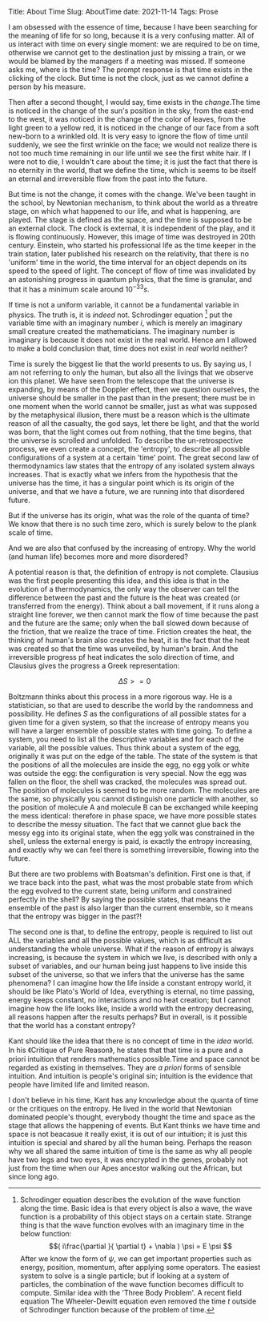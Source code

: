 Title: About Time
Slug: AboutTime
date: 2021-11-14
Tags: Prose


I am obsessed with the essence of time, because I have been searching for  the meaning of life for so long, because it is a very confusing matter. All of us interact with time on every single moment:  we are required to be on time, otherwise we cannot get to the destination just by missing a train, or we would be blamed by the managers if a meeting was missed.  If someone asks me, where is the time? The prompt response is that time exists in the clicking of the clock. But time is not the clock, just as we cannot define a person by his measure.

Then after a second thought, I would say, time exists in the _change_.The time is noticed in the change of the sun's position in the sky, from the east-end to the west, it was noticed in the change of the color of leaves,  from the light green to a yellow red, it is noticed in the change of our face from a soft new-born to a wrinkled old. It is very easy to ignore the flow of time until suddenly, we see the first wrinkle on the face; we would not realize there is not too much time remaining in our life until we see the first white  hair. If I were not to die, I wouldn't care about the time; it is just the fact that there is no eternity in the world, that we define the time, which is seems to be itself an eternal and irreversible flow from the past into the future.

But time is not the change, it comes with the change. We've been taught in the school, by Newtonian mechanism, to think about the world as a threatre stage, on which what happened to our life, and what is happening, are played. The stage is defined as the space, and the time is supposed to be an external clock. The clock is external, it is independent of the play, and it is flowing continuously. However, this image of time was destroyed in 20th century.  Einstein, who started his professional life as the time keeper in the train station, later published his research on the relativity, that there is no 'uniform' time in the world, the time interval for an object depends on its speed to the speed of light. The concept of flow of time was invalidated by an astonishing progress in quantum physics,  that the time is granular,  and that it has a minimum scale around $10^{-33}s$.

If time is not a uniform variable, it cannot be a fundamental variable in physics. The truth is, it is _indeed_ not. Schrodinger equation  [^bignote] put  the variable time with an imaginary number $i$, which is merely an imaginary small creature created the mathematicians. The imaginary number is imaginary is because it does not exist in the real world. Hence am I  allowed to make a bold conclusion that, time does not exist in _real_ world neither?

[^bignote]:   Schrodinger equation  describes the evolution of the wave function along the time. Basic idea is that every object is also a wave, the wave function is a probability of this object stays on a certain state. Strange thing is that the wave function evolves with an imaginary time in the below function:
$$( i\frac{\partial }{ \partial t} + \nabla ) \psi = E \psi $$
After we know the form of $\psi$, we can get important properties such as energy, position, momentum, after applying some operators. The easiest system to solve is a single particle; but if looking at a system of particles, the combination of the wave function becomes difficult to compute. Similar idea with the 'Three Body Problem'. A recent field equation The Wheeler-Dewitt equation even removed the time $t$ outside of Schrodinger function because of the problem  of time.


Time is surely the biggest lie that the world presents to us. By saying us, I am not referring to only the human, but also all the livings that we observe ion this planet.  We have seen from the telescope that the universe is expanding, by means of the Doppler effect, then we question ourselves, the universe should be smaller in the past than in the present; there must be in one moment when the world cannot be smaller, just as what was supposed by the  metaphysical illusion, there must be a reason which is the ultimate reason of all the casualty, the god says,  let there be light, and that the world was born, that the light comes out from nothing, that the time begins, that the universe is scrolled and unfolded. To describe the un-retrospective process, we even create a concept, the 'entropy', to describe all possible configurations of a system at a certain 'time' point. The great second law of thermodynamics law states that the entropy of any isolated system always increases. That is exactly what we infers from the hypothesis that the universe has the time, it has a singular point which is its origin of the universe, and that we have a future, we are running into that  disordered future.

But if the universe has its origin, what was the role of the quanta of time? We know that there is no such time zero, which is surely below to the plank scale of time.

And we are also  that confused by the increasing of entropy. Why the world (and human life) becomes more and more disordered?

A potential reason is that, the definition of entropy is not complete.  Clausius was the first people presenting this idea, and this idea is that in the evolution of a thermodynamics,  the only way the observer can tell the difference between the past and the future is the heat was created (or transferred from the energy). Think about a ball movement, if it runs along a straight line forever, we then cannot mark the flow of time because the past and the future are the same; only when the ball slowed down because of the friction, that we realize the trace of time. Friction creates the heat, the thinking of human's brain also creates the heat, it is the fact that the heat was created so that the time was unveiled, by human's brain. And the irreversible progress pf heat indicates the solo direction of time, and Clausius gives the progress a Greek representation:

$$\Delta S >=0$$  

Boltzmann thinks about this process in a more rigorous way. He is a statistician, so that are used to describe the world by the randomness and possibility. He defines $S$ as the configurations of all possible states for a given time for a given system, so that the increase of entropy means you will have a larger ensemble of possible states with time going. To define a system, you need to list all the descriptive variables and for each of the variable, all the possible values. Thus think about a system of the egg, originally it was put on the edge of the table. The state of the system is that the  positions of all the molecules are inside the egg,  no egg yolk or white was outside the egg: the configuration is very special. Now the egg was fallen on the floor, the shell was cracked, the molecules was spread out. The position of molecules is seemed to be more random. The molecules are the same, so physically you cannot distinguish one particle with another, so  the position of molecule A and molecule B can be exchanged while keeping the mess identical: therefore in phase space, we have more possible states to describe the messy situation. The fact that we cannot glue back the messy egg into its original state, when the egg yolk was constrained in the shell, unless the external energy is paid, is exactly the entropy increasing, and exactly why we can feel there is something irreversible, flowing into the future.  

But there are two problems with Boatsman's definition. First one is that, if we trace back into the past, what was the most probable state from which the egg evolved to the current state,  being uniform and constrained perfectly in the shell?  By saying the possible states, that means the ensemble of the past is also larger than the current ensemble, so it means that the entropy was bigger in the past?!

The second one is that, to define the entropy,  people is required to list out  ALL the variables and all the possible values, which is as difficult as understanding the whole universe. What if the reason of entropy is always increasing,  is because the system in which we live, is described with only a subset of variables, and our human being just happens to  live inside this  subset of the universe, so that we infers  that the universe has the same phenomena? I can imagine how the life inside a constant entropy world, it should be like Plato's World of Idea, everything is eternal, no time passing, energy keeps constant, no interactions and no heat creation; but I cannot imagine how the life looks like,  inside a world with the entropy decreasing, all reasons happen after the results perhaps? But in  overall, is it possible that the world has a constant entropy?

Kant should like the idea that there is no concept of time in the _idea_ world. In his 《Critique of Pure Reason》, he states that that time is a pure and a priori intuition that renders mathematics possible.Time and space cannot be regarded as existing in themselves. They are _a priori_ forms of sensible intuition. And intuition is people's original sin; intuition is the evidence that people have limited life and limited reason.

I don't believe in his time, Kant has any knowledge about the quanta of time or the critiques on the entropy. He lived in the world that Newtonian dominated people's thought, everybody thought the time and space as the stage that allows the happening of  events. But Kant thinks we have time and space is not beacasue it really exist, it is out of our intuition; it is just this intuition is special and shared by all the human being. Perhaps the reason why we all shared the same intuition of time is the same as why all people have two legs and two eyes,  it was encrypted in the genes, probably not just from the time when  our Apes ancestor walking out the African, but since long ago.

